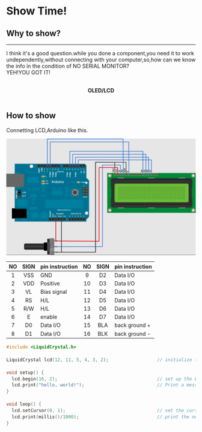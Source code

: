 # Show Time!
## Why to show?
-----------------
I think it's a good question.while you done a component,you need it to work undependently,without connecting with your computer,so,how can we know the info in the condition of NO SERIAL MONITOR?  
YEH!YOU GOT IT!  
<br>
<div class="text" style=" text-align:center;"><b>OLED/LCD</b></div>  
<br>

## How to show
  Connetting LCD,Arduino like this.  

<img src="pics/demoPics/LCD.png" alt = "lcd-connecttion">  

<br>  

|NO|SIGN|pin instruction|NO|SIGN|pin instruction|
|:----:|:----:|:-----|:----:|:----:|:-----|
|1|VSS|GND|9|D2|Data I/O|
|2|VDD|Positive|10|D3|Data I/O|
|3|VL|Bias signal|11|D4|Data I/O|
|4|RS|H/L|12|D5|Data I/O|
|5|R/W|H/L|13|D6|Data I/O|
|6|E|enable|14|D7|Data I/O|
|7|D0|Data I/O|15|BLA|back ground +|
|8|D1|Data I/O|16|BLK|back ground -|
    
    
```C++
#include <LiquidCrystal.h>

LiquidCrystal lcd(12, 11, 5, 4, 3, 2);                  // initialize the library with the numbers of the interface pins

void setup() {
  lcd.begin(16, 2);                                     // set up the LCD's number of columns and rows
  lcd.print("hello, world!");                           // Print a message to the LCD
}

void loop() {
  lcd.setCursor(0, 1);                                  // set the cursor to column 0, line 1(note: line 1 is the second row, since counting begins with 0)
  lcd.print(millis()/1000);                             // print the number of seconds since reset
}
```
